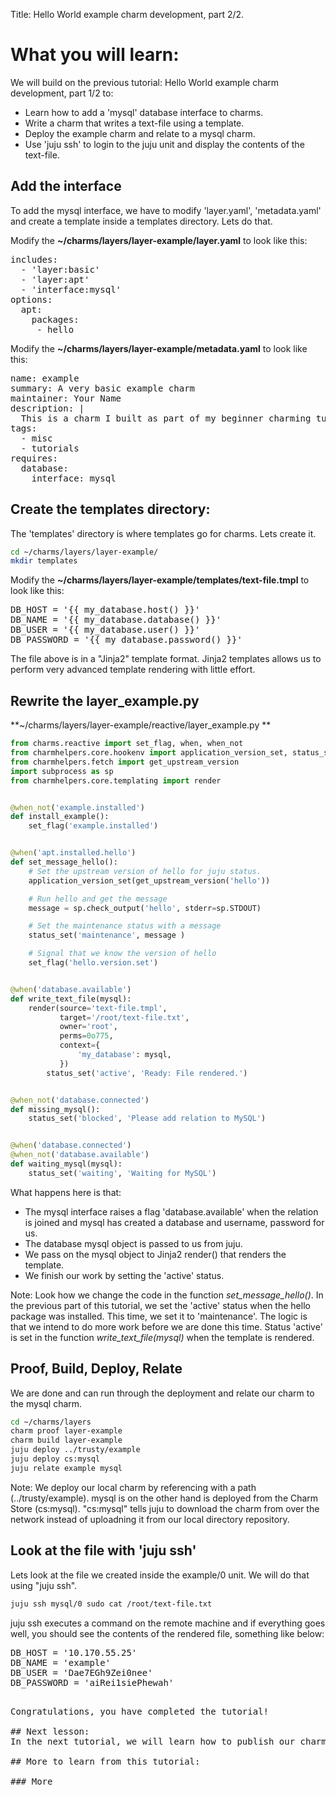 Title: Hello World example charm development, part 2/2.

# What you will learn:

We will build on the previous tutorial: Hello World example charm development, part 1/2 to:

* Learn how to add a 'mysql' database interface to charms.
* Write a charm that writes a text-file using a template.
* Deploy the example charm and relate to a mysql charm.
* Use 'juju ssh' to login to the juju unit and display the contents of the text-file.

## Add the interface
To add the mysql interface, we have to modify 'layer.yaml', 'metadata.yaml' and create a template inside a templates directory. Lets do that.

Modify the **~/charms/layers/layer-example/layer.yaml** to look like this:

<pre>
includes: 
  - 'layer:basic'
  - 'layer:apt'
  - 'interface:mysql'
options:
  apt:
    packages:
     - hello 
</pre>

Modify the **~/charms/layers/layer-example/metadata.yaml** to look like this:

<pre>
name: example
summary: A very basic example charm
maintainer: Your Name <your.name@mail.com>
description: |
  This is a charm I built as part of my beginner charming tutorial.
tags:
  - misc
  - tutorials
requires:
  database:
    interface: mysql
</pre>

## Create the templates directory:
The 'templates' directory is where templates go for charms. Lets create it.

```bash
cd ~/charms/layers/layer-example/
mkdir templates 
```

Modify the **~/charms/layers/layer-example/templates/text-file.tmpl** to look like this:

<pre>
DB_HOST = '{{ my_database.host() }}'
DB_NAME = '{{ my_database.database() }}'
DB_USER = '{{ my_database.user() }}'
DB_PASSWORD = '{{ my_database.password() }}'
</pre>

The file above is in a "Jinja2" template format. Jinja2 templates allows us to perform very advanced template rendering with little effort.


## Rewrite the layer_example.py

**~/charms/layers/layer-example/reactive/layer_example.py
**
```python
from charms.reactive import set_flag, when, when_not
from charmhelpers.core.hookenv import application_version_set, status_set
from charmhelpers.fetch import get_upstream_version
import subprocess as sp
from charmhelpers.core.templating import render


@when_not('example.installed')
def install_example():
    set_flag('example.installed')


@when('apt.installed.hello')
def set_message_hello():
    # Set the upstream version of hello for juju status.
    application_version_set(get_upstream_version('hello'))

    # Run hello and get the message
    message = sp.check_output('hello', stderr=sp.STDOUT)

    # Set the maintenance status with a message
    status_set('maintenance', message )

    # Signal that we know the version of hello
    set_flag('hello.version.set')


@when('database.available')
def write_text_file(mysql):
    render(source='text-file.tmpl',
           target='/root/text-file.txt',
           owner='root',
           perms=0o775,
           context={
               'my_database': mysql,
           })
        status_set('active', 'Ready: File rendered.')


@when_not('database.connected')
def missing_mysql():
    status_set('blocked', 'Please add relation to MySQL')


@when('database.connected')
@when_not('database.available')
def waiting_mysql(mysql):
    status_set('waiting', 'Waiting for MySQL')
```

What happens here is that:

* The mysql interface raises a flag 'database.available' when the relation is joined and mysql has created a database and username, password for us. 
* The database mysql object is passed to us from juju.
* We pass on the mysql object to Jinja2 render() that renders the template.
* We finish our work by setting the 'active' status.

Note: Look how we change the code in the function *set_message_hello()*. In the previous part of this tutorial, we set the 'active' status when the hello package was installed. This time, we set it to 'maintenance'. The logic is that we intend to do more work before we are done this time. Status 'active' is set in the function *write_text_file(mysql)* when the template is rendered.

## Proof, Build, Deploy, Relate
We are done and can run through the deployment and relate our charm to the mysql charm.

```bash
cd ~/charms/layers
charm proof layer-example
charm build layer-example
juju deploy ../trusty/example
juju deploy cs:mysql
juju relate example mysql

```

Note: We deploy our local charm by referencing with a path (../trusty/example). mysql is on the other hand is deployed from the Charm Store (cs:mysql). "cs:mysql" tells juju to download the charm from over the network instead of uploadning it from our local directory repository.

## Look at the file with 'juju ssh'
Lets look at the file we created inside the example/0 unit. We will do that using "juju ssh".

```bash
juju ssh mysql/0 sudo cat /root/text-file.txt

```
juju ssh executes a command on the remote machine and if everything goes well, you should see the contents of the rendered file, something like below:

<pre>
DB_HOST = '10.170.55.25'
DB_NAME = 'example'
DB_USER = 'Dae7EGh9Zei0nee'
DB_PASSWORD = 'aiRei1siePhewah'
<pre>

Congratulations, you have completed the tutorial!

## Next lesson: 
In the next tutorial, we will learn how to publish our charms to the charmstore so you can use it from anywhere around the world, in any cloud!

## More to learn from this tutorial:

### More
